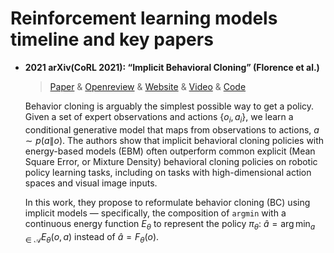 # Reinforcement learning models timeline and key papers

- **2021 arXiv(CoRL 2021): “Implicit Behavioral Cloning” (Florence et al.)**

  > [Paper](https://arxiv.org/abs/2109.00137) & [Openreview](https://openreview.net/forum?id=rif3a5NAxU6) & [Website](https://implicitbc.github.io/) & [Video](https://www.youtube.com/watch?v=QslGqRUSRzs) & [Code](https://github.com/google-research/ibc)

   Behavior cloning is arguably the simplest possible way to get a policy. Given a set of expert observations and actions $\{o_i, a_i\}$, we learn a conditional generative model that maps from observations to actions, $a\sim p(a\|o)$. The authors show that implicit behavioral cloning policies with energy-based models (EBM) often outperform common explicit (Mean Square Error, or Mixture Density) behavioral cloning policies on robotic policy learning tasks, including on tasks with high-dimensional action spaces and visual image inputs.


  In this work, they propose to reformulate behavior cloning (BC) using implicit models — specifically, the composition of `argmin` with a continuous energy function $E_\theta$ to represent the policy $\pi_\theta$: $\hat{a} = \arg\min_{a \in \mathcal{A}} E_\theta(o, a)$ instead of $\hat{a} = F_\theta(o)$.

